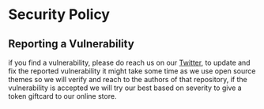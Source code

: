 # Security Policy

## Reporting a Vulnerability

if you find a vulnerability, please do reach us on our [Twitter](https://twitter.com/YayinLabs), to update and fix the
reported vulnerability it might take some time as we use open source themes so we will verify and reach to the authors of that repository, 
if the vulnerability is accepted we will try our best based on severity to give a token giftcard to our online store.
